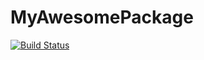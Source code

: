 # MyAwesomePackage

[![Build Status](https://github.com/myuser/MyAwesomePackage.jl/actions/workflows/CI.yml/badge.svg?branch=main)](https://github.com/myuser/MyAwesomePackage.jl/actions/workflows/CI.yml?query=branch%3Amain)
